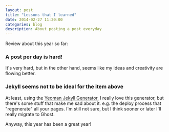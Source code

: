 ```yaml
---
layout: post
title: "Lessons that I learned"
date: 2014-02-27 11:20:00
categories: blog
description: About posting a post everyday
---
```


<div class="wrapper" markdown="1">
Review about this year so far:

### A post per day is hard!

It's very hard, but in the other hand, seems like my ideas and creativity are flowing better.

### Jekyll seems not to be ideal for the item above

At least, using the <a href="https://github.com/robwierzbowski/generator-jekyllrb" target="_blank">Yeoman Jekyll Generator.</a> I really love this generator, but there's some stuff that make me sad about it. e.g. the deploy process that "regenerate" all your pages. I'm still not sure, but I think sooner or later I'll really migrate to Ghost.

Anyway, this year has been a great year!
</div>
